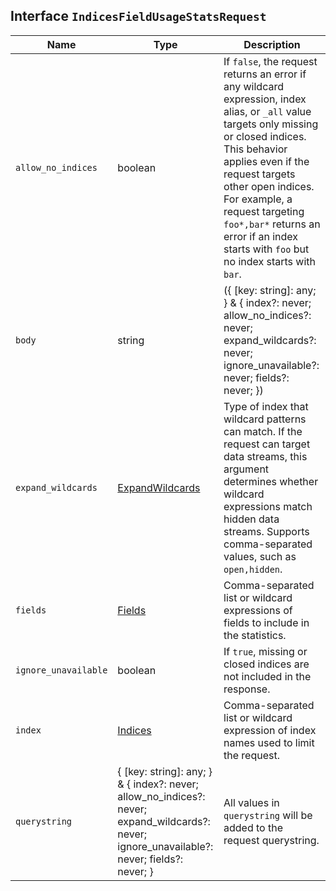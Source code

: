 ## Interface `IndicesFieldUsageStatsRequest`

| Name | Type | Description |
| - | - | - |
| `allow_no_indices` | boolean | If `false`, the request returns an error if any wildcard expression, index alias, or `_all` value targets only missing or closed indices. This behavior applies even if the request targets other open indices. For example, a request targeting `foo*,bar*` returns an error if an index starts with `foo` but no index starts with `bar`. |
| `body` | string | ({ [key: string]: any; } & { index?: never; allow_no_indices?: never; expand_wildcards?: never; ignore_unavailable?: never; fields?: never; }) | All values in `body` will be added to the request body. |
| `expand_wildcards` | [ExpandWildcards](./ExpandWildcards.md) | Type of index that wildcard patterns can match. If the request can target data streams, this argument determines whether wildcard expressions match hidden data streams. Supports comma-separated values, such as `open,hidden`. |
| `fields` | [Fields](./Fields.md) | Comma-separated list or wildcard expressions of fields to include in the statistics. |
| `ignore_unavailable` | boolean | If `true`, missing or closed indices are not included in the response. |
| `index` | [Indices](./Indices.md) | Comma-separated list or wildcard expression of index names used to limit the request. |
| `querystring` | { [key: string]: any; } & { index?: never; allow_no_indices?: never; expand_wildcards?: never; ignore_unavailable?: never; fields?: never; } | All values in `querystring` will be added to the request querystring. |
